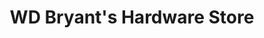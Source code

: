 ---
title: "WD Bryant's Hardware Store"
url: /williamsburg/wd-bryants-hardware-store/
shop: Eisenwaren
---